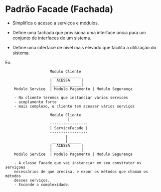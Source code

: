 # Padrão Facade (Fachada)

- Simplifica o acesso a serviços e módulos.

- Define uma fachada que provisiona uma interface única para um conjunto
  de interfaces de um sistema.

- Define uma interface de nível mais elevado que facilita a utilização do sistema.

Ex.

```
                    Modulo Cliente
                     _____________
                    |  ACESSA     |
                    |_____________|
    Modulo Service  | Modulo Pagamento | Modulo Segurança

    - No cliente teremos que instanciar vários services
    - acoplamento forte
    - mais complexo, o cliente tem acessar vários serviços

                    Modulo Cliente
                            |
                    -----------------
                    | ServiceFacade |
                    -----------------
                           |
                     ______|______
                    |  ACESSA     |
                    |_____________|
    Modulo Service  | Modulo Pagamento | Modulo Segurança

    - A classe Facade que vai instanciar em seu construtor os serviçoes
    necessários de que precisa, e expor os métodos que chamam os métodos
    desses serviços.
    - Esconde a complexidade.

```
